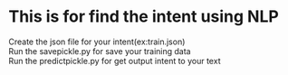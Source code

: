 # This is for find the intent using NLP
Create the json file for your intent(ex:train.json)<br>
Run the savepickle.py for save your training data<br>
Run the predictpickle.py for get output intent to your text
